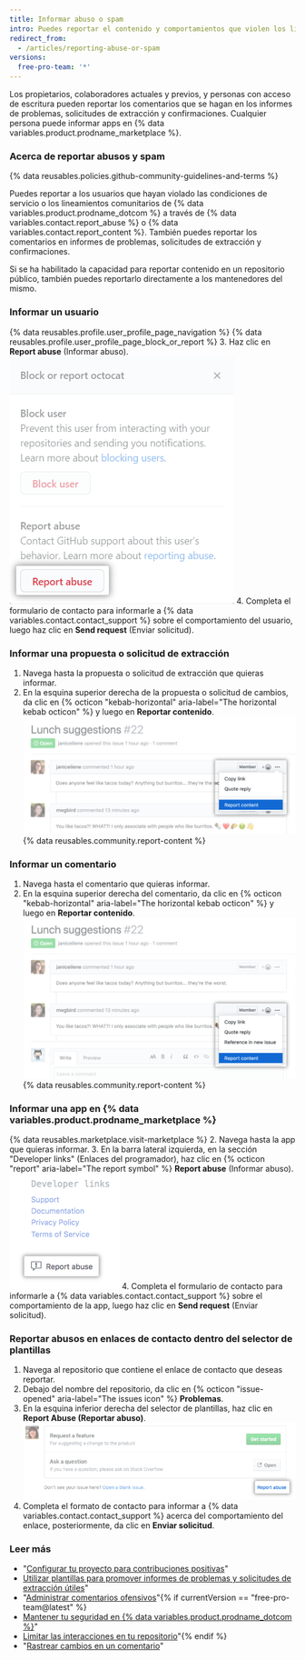 ```yaml
---
title: Informar abuso o spam
intro: Puedes reportar el contenido y comportamientos que violen los lineamientos y condiciones de la comunidad.
redirect_from:
  - /articles/reporting-abuse-or-spam
versions:
  free-pro-team: '*'
---
```


Los propietarios, colaboradores actuales y previos, y personas con acceso de escritura pueden reportar los comentarios que se hagan en los informes de problemas, solicitudes de extracción y confirmaciones. Cualquier persona puede informar apps en {% data variables.product.prodname_marketplace %}.

### Acerca de reportar abusos y spam

{% data reusables.policies.github-community-guidelines-and-terms %}

Puedes reportar a los usuarios que hayan violado las condiciones de servicio o los lineamientos comunitarios de {% data variables.product.prodname_dotcom %} a través de {% data variables.contact.report_abuse %} o {% data variables.contact.report_content %}. También puedes reportar los comentarios en informes de problemas, solicitudes de extracción y confirmaciones.

Si se ha habilitado la capacidad para reportar contenido en un repositorio público, también puedes reportarlo directamente a los mantenedores del mismo.

### Informar un usuario

{% data reusables.profile.user_profile_page_navigation %}
{% data reusables.profile.user_profile_page_block_or_report %}
3. Haz clic en **Report abuse** (Informar abuso). ![Cuadro de modo con opciones para bloquear a un usuario o reportar abusos](/assets/images/help/profile/profile-report-abuse.png)
4. Completa el formulario de contacto para informarle a {% data variables.contact.contact_support %} sobre el comportamiento del usuario, luego haz clic en **Send request** (Enviar solicitud).

### Informar una propuesta o solicitud de extracción

1. Navega hasta la propuesta o solicitud de extracción que quieras informar.
2. En la esquina superior derecha de la propuesta o solicitud de cambios, da clic en
{% octicon "kebab-horizontal" aria-label="The horizontal kebab octicon" %} y luego en **Reportar contenido**.
  ![Botón para informar un comentario](/assets/images/help/repository/menu-report-issue-or-pr.png)
{% data reusables.community.report-content %}

### Informar un comentario

1. Navega hasta el comentario que quieras informar.
2. En la esquina superior derecha del comentario, da clic en
{% octicon "kebab-horizontal" aria-label="The horizontal kebab octicon" %} y luego en **Reportar contenido**.
![Menú Kebab con opción para informar un comentario](/assets/images/help/repository/menu-report-comment.png)
{% data reusables.community.report-content %}

### Informar una app en {% data variables.product.prodname_marketplace %}

{% data reusables.marketplace.visit-marketplace %}
2. Navega hasta la app que quieras informar.
3. En la barra lateral izquierda, en la sección "Developer links" (Enlaces del programador), haz clic en {% octicon "report" aria-label="The report symbol" %} **Report abuse** (Informar abuso). ![Botón para informar una app en {% data variables.product.prodname_marketplace %}](/assets/images/help/marketplace/marketplace-report-app.png)
4. Completa el formulario de contacto para informarle a {% data variables.contact.contact_support %} sobre el comportamiento de la app, luego haz clic en **Send request** (Enviar solicitud).

### Reportar abusos en enlaces de contacto dentro del selector de plantillas

1. Navega al repositorio que contiene el enlace de contacto que deseas reportar.
2. Debajo del nombre del repositorio, da clic en {% octicon "issue-opened" aria-label="The issues icon" %} **Problemas**.
3. En la esquina inferior derecha del selector de plantillas, haz clic en **Report Abuse (Reportar abuso)**. ![Enlace para denunciar un abuso](/assets/images/help/repository/template-chooser-report-abuse.png)
4. Completa el formato de contacto para informar a {% data variables.contact.contact_support %} acerca del comportamiento del enlace, posteriormente, da clic en **Enviar solicitud**.

### Leer más

- "[Configurar tu proyecto para contribuciones positivas](/articles/setting-up-your-project-for-healthy-contributions)"
- [Utilizar plantillas para promover informes de problemas y solicitudes de extracción útiles](/github/building-a-strong-community/using-templates-to-encourage-useful-issues-and-pull-requests)"
- "[Administrar comentarios ofensivos](/articles/managing-disruptive-comments)"{% if currentVersion == "free-pro-team@latest" %}
- [Mantener tu seguridad en {% data variables.product.prodname_dotcom %}](/github/building-a-strong-community/maintaining-your-safety-on-github)"
- [Limitar las interacciones en tu repositorio](/github/building-a-strong-community/limiting-interactions-in-your-repository)"{% endif %}
- "[Rastrear cambios en un comentario](/articles/tracking-changes-in-a-comment)"

